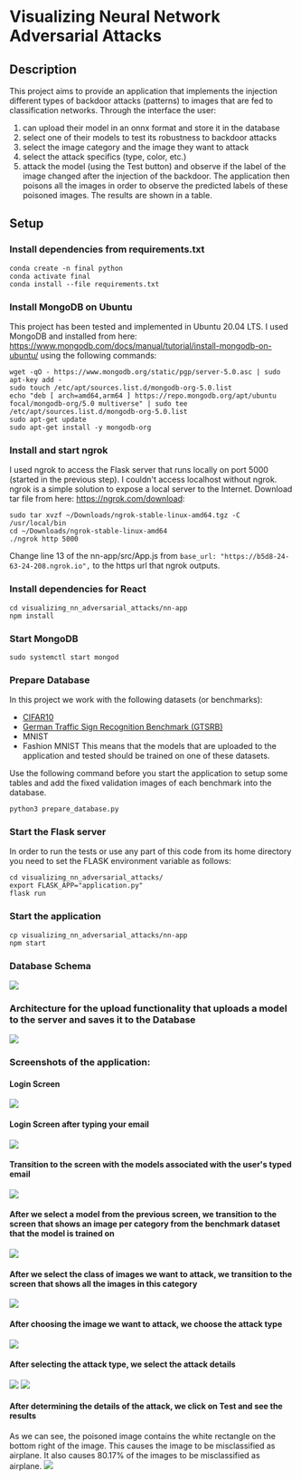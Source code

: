 # Visualizing Neural Network Adversarial Attacks

## Description
This project aims to provide an application that implements the injection different types of backdoor attacks (patterns) to images that are fed to classification networks. Through the interface the user: 
1) can upload their model in an onnx format and store it in the database
2) select one of their models to test its robustness to backdoor attacks
3) select the image category and the image they want to attack
4) select the attack specifics (type, color, etc.)
5) attack the model (using the Test button) and observe if the label of the image changed after the injection of the backdoor. The application then poisons all the images in order to observe the predicted labels of these poisoned images. The results are shown in a table. 

## Setup
### Install dependencies from requirements.txt
```
conda create -n final python
conda activate final
conda install --file requirements.txt 
```

### Install MongoDB on Ubuntu
This project has been tested and implemented in Ubuntu 20.04 LTS. I used MongoDB and installed from here: https://www.mongodb.com/docs/manual/tutorial/install-mongodb-on-ubuntu/ using the following commands:
```
wget -qO - https://www.mongodb.org/static/pgp/server-5.0.asc | sudo apt-key add -
sudo touch /etc/apt/sources.list.d/mongodb-org-5.0.list
echo "deb [ arch=amd64,arm64 ] https://repo.mongodb.org/apt/ubuntu focal/mongodb-org/5.0 multiverse" | sudo tee /etc/apt/sources.list.d/mongodb-org-5.0.list
sudo apt-get update
sudo apt-get install -y mongodb-org
```
### Install and start ngrok
I used ngrok to access the Flask server that runs locally on port 5000 (started in the previous step). I couldn't access localhost without ngrok. ngrok is a simple solution to expose a local server to the Internet. Download tar file from here: https://ngrok.com/download:
```
sudo tar xvzf ~/Downloads/ngrok-stable-linux-amd64.tgz -C /usr/local/bin
cd ~/Downloads/ngrok-stable-linux-amd64
./ngrok http 5000
```
Change line 13 of the nn-app/src/App.js from 
`base_url: "https://b5d8-24-63-24-208.ngrok.io",` to the https url that ngrok outputs.

### Install dependencies for React
```
cd visualizing_nn_adversarial_attacks/nn-app 
npm install
```

### Start MongoDB
```
sudo systemctl start mongod
```

### Prepare Database
In this project we work with the following datasets (or benchmarks):
- [CIFAR10](https://www.cs.toronto.edu/~kriz/cifar.html)
- [German Traffic Sign Recognition Benchmark (GTSRB)](https://benchmark.ini.rub.de/)
- MNIST
- Fashion MNIST
This means that the models that are uploaded to the application and tested should be trained on one of these datasets.

Use the following command before you start the application to setup some tables and add the fixed validation images of each benchmark into the database.
```
python3 prepare_database.py
```

### Start the Flask server
In order to run the tests or use any part of this code from its home directory you need to set the FLASK environment variable as follows:
```
cd visualizing_nn_adversarial_attacks/
export FLASK_APP="application.py"
flask run
```

### Start the application
```
cp visualizing_nn_adversarial_attacks/nn-app
npm start
```

### Database Schema
<img src="https://github.com/pkiourti/visualizing_nn_adversarial_attacks/blob/main/screenshots/db-schema.png">

### Architecture for the upload functionality that uploads a model to the server and saves it to the Database
<img src="https://github.com/pkiourti/visualizing_nn_adversarial_attacks/blob/main/screenshots/architecture-upload-functionality.png">

### Screenshots of the application:
#### Login Screen
<img src="https://github.com/pkiourti/visualizing_nn_adversarial_attacks/blob/main/screenshots/login.png">

#### Login Screen after typing your email
<img src="https://github.com/pkiourti/visualizing_nn_adversarial_attacks/blob/main/screenshots/login-data.png">

#### Transition to the screen with the models associated with the user's typed email
<img src="https://github.com/pkiourti/visualizing_nn_adversarial_attacks/blob/main/screenshots/models_table.png">

#### After we select a model from the previous screen, we transition to the screen that shows an image per category from the benchmark dataset that the model is trained on
<img src="https://github.com/pkiourti/visualizing_nn_adversarial_attacks/blob/main/screenshots/image_categories.png">

#### After we select the class of images we want to attack, we transition to the screen that shows all the images in this category
<img src="https://github.com/pkiourti/visualizing_nn_adversarial_attacks/blob/main/screenshots/images.png">

#### After choosing the image we want to attack, we choose the attack type
<img src="https://github.com/pkiourti/visualizing_nn_adversarial_attacks/blob/main/screenshots/attack-page.png">

#### After selecting the attack type, we select the attack details
<img src="https://github.com/pkiourti/visualizing_nn_adversarial_attacks/blob/main/screenshots/attack-page-form.png">
<img src="https://github.com/pkiourti/visualizing_nn_adversarial_attacks/blob/main/screenshots/attack-page-form-with-data.png">

#### After determining the details of the attack, we click on Test and see the results
As we can see, the poisoned image contains the white rectangle on the bottom right of the image. This causes the image to be misclassified as airplane. It also causes 80.17% of the images to be misclassified as airplane.
<img src="https://github.com/pkiourti/visualizing_nn_adversarial_attacks/blob/main/screenshots/results.png">
